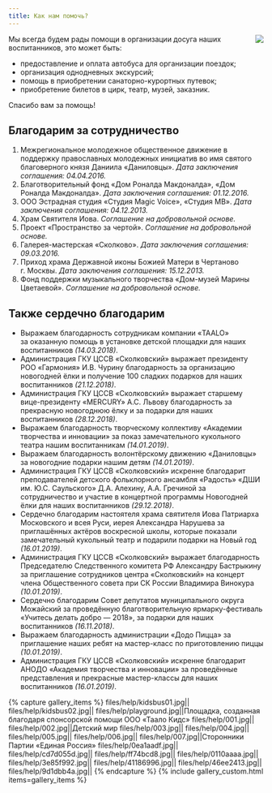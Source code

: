 ```yaml
---
title: Как нам помочь?
---
```


<a href="http://www.ya-roditel.ru/" target="_blank"><img src="{{site.baseurl}}/files/teasers/objavlenie-banner.gif" style="float:right;margin-left:20px;"></a>

Мы&nbsp;всегда будем рады помощи в&nbsp;организации досуга наших воспитанников, это может быть:

* предоставление и&nbsp;оплата автобуса для организации поездок;
* организация однодневных экскурсий;
* помощь в&nbsp;приобретении санаторно-курортных путевок;
* приобретение билетов в&nbsp;цирк, театр, музей, заказник. 

Спасибо вам за помощь!


## Благодарим за сотрудничество

1. Межрегиональное молодежное общественное движение в поддержку православных молодежных инициатив во имя святого
благоверного князя Даниила «Даниловцы». _Дата заключения соглашения: 04.04.2016._
2. Благотворительный фонд «Дом Роналда Макдоналда», «Дом Роналда Макдоналда». _Дата заключения соглашения: 01.12.2016._
3. ООО Эстрадная студия «Студия Magic Voice», «Студия МВ». _Дата заключения соглашения: 04.12.2013._
4. Храм Святителя Иова. _Соглашение на добровольной основе._
5. Проект «Пространство за чертой». _Соглашение на добровольной основе._
6. Галерея-мастерская «Сколково». _Дата заключения соглашения: 09.03.2016._
7. Приход храма Державной иконы Божией Матери в Чертаново г. Москвы. _Дата заключения соглашения: 15.12.2013._
8. Фонд поддержки музыкального творчества «Дом-музей Марины Цветаевой». _Соглашение на добровольной основе._


## Также сердечно благодарим

* Выражаем благодарность сотрудникам компании «TAALO» за оказанную помощь в установке детской площадки для наших
воспитанников _(14.03.2018)_.
* Администрация ГКУ ЦССВ «Сколковский» выражает президенту РОО «Гармония» И.В. Чурину благодарность за организацию
новогодней ёлки и получение 100 сладких подарков для наших воспитанников _(21.12.2018)_.
* Администрация ГКУ ЦССВ «Сколковский» выражает старшему вице-президенту «MERCURY» А.С. Львову благодарность
за прекрасную новогоднюю ёлку и за подарки для наших воспитанников _(28.12.2018)_.
* Выражаем благодарность творческому коллективу «Академии творчества и инновации» за показ замечательного
кукольного театра нашим воспитанникам _(14.01.2019)_.
* Выражаем благодарность волонтёрскому движению «Даниловцы» за новогодние подарки нашим детям _(14.01.2019)_.
* Администрация ГКУ ЦССВ «Сколковский» искренне благодарит преподавателей детского фольклорного ансамбля
«Радость» «ДШИ им. Ю.С. Саульского» Д.А. Алехину, А.А. Гречиной за сотрудничество и участие в концертной
программы Новогодней ёлки для наших воспитанников _(29.12.2018)_.
* Сердечно благодарим настоятеля храма святителя Иова Патриарха Московского и всея Руси, иерея
Александра Нарушева за приглашённых актёров воскресной школы, которые показали замечательный кукольный театр
и подарили подарки на Новый год _(16.01.2019)_.
* Администрация ГКУ ЦССВ «Сколковский» выражает благодарность Председателю Следственного комитета РФ
Александру Бастрыкину за приглашение сотрудников центра «Сколковский» на концерт члена Общественного совета
при СК России Владимира Винокура _(10.01.2019)_.
* Сердечно благодарим Совет депутатов муниципального округа Можайский за проведённую благотворительную
ярмарку-фестиваль «Учитесь делать добро — 2018», за подарки для наших воспитанников _(16.11.2018)_.
* Выражаем благодарность администрации «Додо Пицца» за приглашение наших ребят на мастер-класс
по приготовлению пиццы _(10.01.2019)_.
* Администрация ГКУ ЦССВ «Сколковский» искренне благодарит АНОДО «Академия творчества и инновации»
за проведённые представления и прекрасные мастер-классы для наших воспитанников _(16.01.2019)_.

{% capture gallery_items %}
    files/help/kidsbus01.jpg||
    files/help/kidsbus02.jpg||
    files/help/playground.jpg||Площадка, созданная благодаря спонсорской помощи ООО «Таало Кидс»
    files/help/001.jpg||
    files/help/002.jpg||Детский мир
    files/help/003.jpg||
    files/help/004.jpg||
    files/help/005.jpg||
    files/help/006.jpg||
    files/help/007.jpg||Сторонники Партии «Единая Россия»
    files/help/0ea1aadf.jpg||
    files/help/cd7d055d.jpg||
    files/help/ff74bcd8.jpg||
    files/help/0110aaaa.jpg||
    files/help/3e85f992.jpg||
    files/help/41186996.jpg||
    files/help/46ee2413.jpg||
    files/help/9d1dbb4a.jpg||
{% endcapture %}
{% include gallery_custom.html items=gallery_items %}
